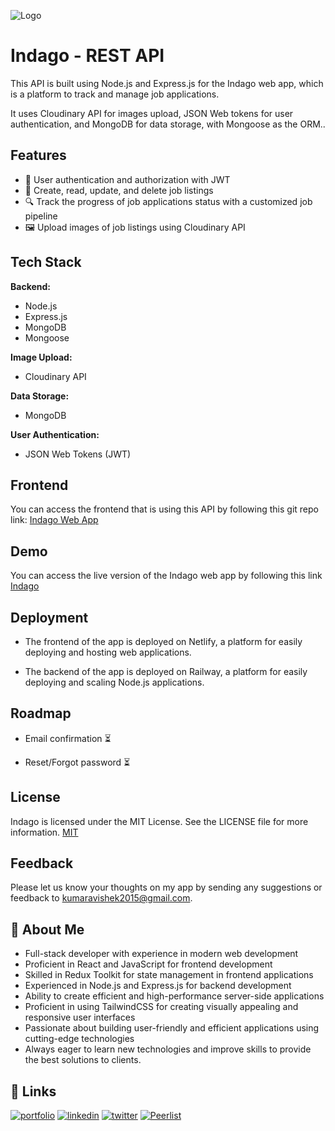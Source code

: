 
![Logo](https://res.cloudinary.com/die12ywpb/image/upload/v1677817637/indago/Minimalist_Brown_Music_Logo_fInstagrfam_stguyl.png)


# Indago - REST API
This API is built using Node.js and Express.js for the Indago web app, which is a platform to track and manage job applications. 

It uses Cloudinary API for images upload, JSON Web tokens for user authentication, and MongoDB for data storage, with Mongoose as the ORM..


## Features

- 🔐 User authentication and authorization with JWT
- 📝 Create, read, update, and delete job listings
- 🔍 Track the progress of job applications status with a customized job pipeline
- 🖼️ Upload images of job listings using Cloudinary API

## Tech Stack
**Backend:**
- Node.js
- Express.js
- MongoDB
- Mongoose

**Image Upload:** 
- Cloudinary API

**Data Storage:** 
- MongoDB

**User Authentication:**
- JSON Web Tokens (JWT)
## Frontend

You can access the frontend that is using this API by following this git repo link: [Indago Web App](https://github.com/themodernmonk7/Indago-Job-Tracking-web-app)


## Demo

You can access the live version of the Indago web app by following this link [Indago](https://indago-job.netlify.app)


## Deployment

- The frontend of the app is deployed on Netlify, a platform for easily deploying and hosting web applications.

- The backend of the app is deployed on Railway, a platform for easily deploying and scaling Node.js applications.


## Roadmap

- Email confirmation ⏳

- Reset/Forgot password ⏳

## License
Indago is licensed under the MIT License. See the LICENSE file for more information.
[MIT](LICENSE)


## Feedback

Please let us know your thoughts on my app by sending any suggestions or feedback to kumaravishek2015@gmail.com.


## 🚀 About Me
- Full-stack developer with experience in modern web development
- Proficient in React and JavaScript for frontend development
- Skilled in Redux Toolkit for state management in frontend applications
- Experienced in Node.js and Express.js for backend development
- Ability to create efficient and high-performance server-side applications
- Proficient in using TailwindCSS for creating visually appealing and responsive user interfaces
- Passionate about building user-friendly and efficient applications using cutting-edge technologies
- Always eager to learn new technologies and improve skills to provide the best solutions to clients.


## 🔗 Links
[![portfolio](https://img.shields.io/badge/my_portfolio-000?style=for-the-badge&logo=ko-fi&logoColor=white)](https://themodernmonk7.vercel.app)
[![linkedin](https://img.shields.io/badge/linkedin-0A66C2?style=for-the-badge&logo=linkedin&logoColor=white)](https://www.linkedin.com/in/themodernmonk7)
[![twitter](https://img.shields.io/badge/twitter-1DA1F2?style=for-the-badge&logo=twitter&logoColor=white)](https://twitter.com/themodernmonk7)
[![Peerlist](https://github-readme-badge.peerlist.io/api/themodernmonk7?style=social)](https://peerlist.io/themodernmonk7)

